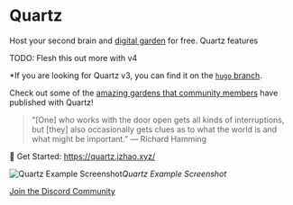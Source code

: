 # Quartz

Host your second brain and [digital garden](https://jzhao.xyz/posts/networked-thought) for free. Quartz features

TODO: Flesh this out more with v4

*If you are looking for Quartz v3, you can find it on the [`hugo` branch](https://github.com/jackyzha0/quartz/tree/hugo).

Check out some of the [amazing gardens that community members](https://quartz.jzhao.xyz/notes/showcase/) have published with Quartz!

> “[One] who works with the door open gets all kinds of interruptions, but [they] also occasionally gets clues as to what the world is and what might be important.” — Richard Hamming

🔗 Get Started: https://quartz.jzhao.xyz/

![Quartz Example Screenshot](./screenshot.png)*Quartz Example Screenshot*

[Join the Discord Community](https://discord.gg/cRFFHYye7t)

